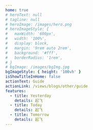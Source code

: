 ```yaml
---
home: true
# heroText: null
# tagline: null
# heroImage: /images/hero.png
# heroImageStyle: {
#   maxWidth: '600px',
#   width: '100%',
#   display: block,
#   margin: '9rem auto 2rem',
#   background: '#fff',
#   borderRadius: '1rem',
# }
# bgImage: /images/bgImg.jpg
bgImageStyle: { height: '100vh' }
isShowTitleInHome: false
actionText: Guide
actionLink: /views/blogs/other/guide
features:
  - title: Yesterday
    details: 起飞
  - title: Today
    details: 起飞
  - title: Tomorrow
    details: 起飞
---
```

